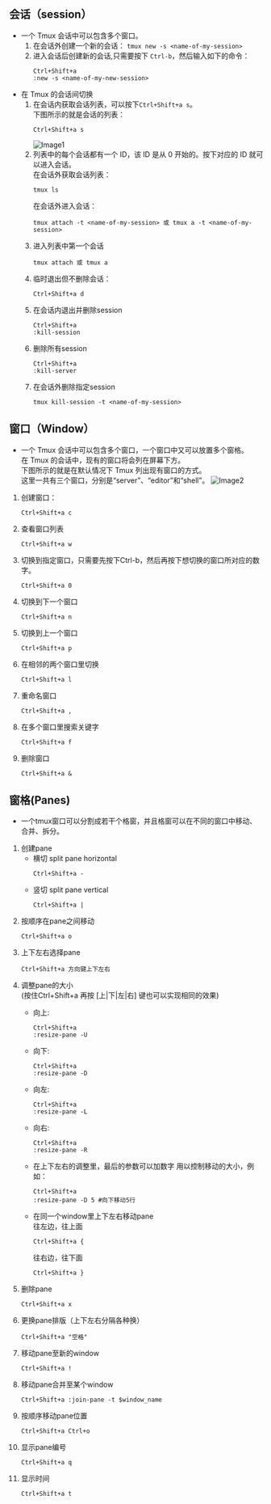 ## 会话（session）
- 一个 Tmux 会话中可以包含多个窗口。
    1. 在会话外创建一个新的会话：
    `tmux new -s <name-of-my-session>`
    2. 进入会话后创建新的会话,只需要按下 `Ctrl-b`，然后输入如下的命令：
        ```
        Ctrl+Shift+a
        :new -s <name-of-my-new-session>
        ```
- 在 Tmux 的会话间切换
    1. 在会话内获取会话列表，可以按下`Ctrl+Shift+a s`。     
        下图所示的就是会话的列表：
        ```
        Ctrl+Shift+a s
        ```
        ![Image1](https://dengbanghan.oss-cn-shenzhen.aliyuncs.com/Image/tmux/Image1.jpeg)
    2. 列表中的每个会话都有一个 ID，该 ID 是从 0 开始的。按下对应的 ID 就可以进入会话。     
        在会话外获取会话列表：
        ```
        tmux ls
        ```
        在会话外进入会话：
        ```
        tmux attach -t <name-of-my-session> 或 tmux a -t <name-of-my-session>
        ```
    3. 进入列表中第一个会话
        ```
        tmux attach 或 tmux a
        ```
    4. 临时退出但不删除会话：
        ```
        Ctrl+Shift+a d
        ```
    5. 在会话内退出并删除session
        ```
        Ctrl+Shift+a 
        :kill-session
        ```
    6. 删除所有session
        ```
        Ctrl+Shift+a 
        :kill-server
        ```
    7. 在会话外删除指定session
        ```
        tmux kill-session -t <name-of-my-session>
        ```

## 窗口（Window）
- 一个 Tmux 会话中可以包含多个窗口，一个窗口中又可以放置多个窗格。  
    在 Tmux 的会话中，现有的窗口将会列在屏幕下方。  
    下图所示的就是在默认情况下 Tmux 列出现有窗口的方式。    
    这里一共有三个窗口，分别是“server”、“editor”和“shell”。
    ![Image2](https://dengbanghan.oss-cn-shenzhen.aliyuncs.com/Image/tmux/Image2.jpeg)

1. 创建窗口：
    ```
    Ctrl+Shift+a c
    ```
2. 查看窗口列表
    ```
    Ctrl+Shift+a w
    ```
3. 切换到指定窗口，只需要先按下Ctrl-b，然后再按下想切换的窗口所对应的数字。
    ```
    Ctrl+Shift+a 0
    ```
4. 切换到下一个窗口
    ```
    Ctrl+Shift+a n
    ```
5. 切换到上一个窗口
    ```
    Ctrl+Shift+a p
    ```
6. 在相邻的两个窗口里切换
    ```
    Ctrl+Shift+a l
    ```
7. 重命名窗口
    ```
    Ctrl+Shift+a ,
    ```
8. 在多个窗口里搜索关键字
    ```
    Ctrl+Shift+a f
    ```
9. 删除窗口
    ```
    Ctrl+Shift+a &
    ```

## 窗格(Panes)
- 一个tmux窗口可以分割成若干个格窗，并且格窗可以在不同的窗口中移动、合并、拆分。
1. 创建pane
    - 横切 split pane horizontal
        ```
        Ctrl+Shift+a -
        ```
    - 竖切 split pane vertical
        ```
        Ctrl+Shift+a |
        ```
2. 按顺序在pane之间移动
    ```
    Ctrl+Shift+a o
    ```
3. 上下左右选择pane
    ```
    Ctrl+Shift+a 方向键上下左右
    ```
4. 调整pane的大小   
    (按住Ctrl+Shift+a 再按 [上|下|左|右] 键也可以实现相同的效果)
    - 向上:
        ```
        Ctrl+Shift+a 
        :resize-pane -U 
        ```
    - 向下:
        ```
        Ctrl+Shift+a 
        :resize-pane -D 
        ```
    - 向左:
        ```
        Ctrl+Shift+a 
        :resize-pane -L
        ```
    - 向右:
        ```
        Ctrl+Shift+a 
        :resize-pane -R
        ```
    
    - 在上下左右的调整里，最后的参数可以加数字 用以控制移动的大小，例如：
        ```
        Ctrl+Shift+a 
        :resize-pane -D 5 #向下移动5行
        ```
    - 在同一个window里上下左右移动pane  
        往左边，往上面
        ```
        Ctrl+Shift+a { 
        ```
        往右边，往下面
        ```
        Ctrl+Shift+a } 
        ```
5. 删除pane
    ```
    Ctrl+Shift+a x
    ```
6. 更换pane排版（上下左右分隔各种换）
    ```
    Ctrl+Shift+a "空格"
    ```
7. 移动pane至新的window
    ```
    Ctrl+Shift+a !
    ```
8. 移动pane合并至某个window
    ```
    Ctrl+Shift+a :join-pane -t $window_name
    ```
9. 按顺序移动pane位置
    ```
    Ctrl+Shift+a Ctrl+o
    ```
10. 显示pane编号
    ```
    Ctrl+Shift+a q
    ```
11. 显示时间
    ```
    Ctrl+Shift+a t
    ```